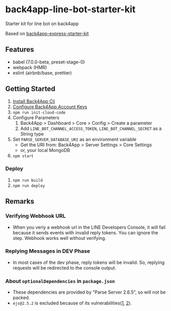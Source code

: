 # back4app-line-bot-starter-kit
Starter kit for line bot on back4app

Based on [back4app-express-starter-kit](https://github.com/dplusic/back4app-express-starter-kit)

## Features
* babel (7.0.0-beta, preset-stage-0)
* webpack (HMR)
* eslint (airbnb/base, prettier)

## Getting Started

1. [Install Back4App Cli](https://docs.back4app.com/docs/integrations/command-line-interface/setting-up-cloud-code/)
1. [Configure Back4App Account Keys](https://docs.back4app.com/docs/integrations/command-line-interface/account-keys/)
1. `npm run init-cloud-code`
1. Configure Parameters
    1. Back4App > Dashboard > Core > Config > Create a parameter
    1. Add `LINE_BOT_CHANNEL_ACCESS_TOKEN`, `LINE_BOT_CHANNEL_SECRET` as a String type
1. Set `PARSE_SERVER_DATABASE_URI` as an environment variable
    * Get the URI from: Back4App > Server Settings > Core Settings
    * or, your local MongoDB
1. `npm start`

### Deploy
1. `npm run build`
1. `npm run deploy`

## Remarks

### Verifying Webhook URL
* When you veriy a webhook url in the LINE Developers Console, it will fail because it sends events with invalid reply tokens. You can ignore the step. Webhook works well without verifying.

### Replying Messages in DEV Phase
* In most cases of the dev phase, reply tokens will be invalid. So, replying requests will be redirected to the console output.

### About `optionalDependencies` in `package.json`
* These dependencies are provided by "Parse Server 2.6.5", so will not be packed.
* `ejs@2.5.2` is excluded because of its vulnerabilities([1](https://nvd.nist.gov/vuln/detail/CVE-2017-1000228), [2](https://nvd.nist.gov/vuln/detail/CVE-2017-1000188)).
